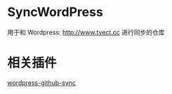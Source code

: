 # SyncWordPress
用于和 Wordpress: http://www.tvect.cc 进行同步的仓库

# 相关插件
[wordpress-github-sync](https://github.com/mAAdhaTTah/wordpress-github-sync)
